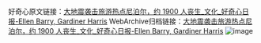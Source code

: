 好奇心原文链接：[大地震袭击旅游热点尼泊尔，约 1900 人丧生_文化_好奇心日报-Ellen Barry, Gardiner Harris](https://www.qdaily.com/articles/8902.html)
WebArchive归档链接：[大地震袭击旅游热点尼泊尔，约 1900 人丧生_文化_好奇心日报-Ellen Barry, Gardiner Harris](http://web.archive.org/web/20190623153636/https://www.qdaily.com/articles/8902.html)
![image](http://ww3.sinaimg.cn/large/007d5XDply1g3vdzs86fcj30u03gke81)